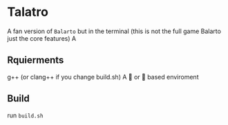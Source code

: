 # Talatro

A fan version of ```Balarto``` but in the terminal
(this is not the full game Balarto just the core features) A

## Rquierments

g++ (or clang++ if you change build.sh)
A 🐧 or 🐡 based enviroment

## Build

run ```build.sh```



